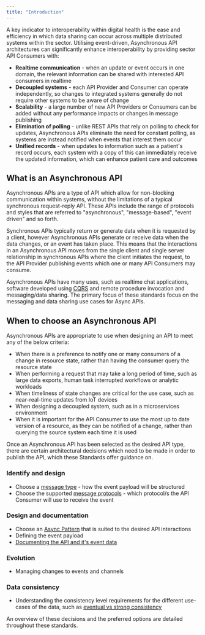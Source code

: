 ```yaml
---
title: "Introduction"
---
```


A key indicator to interoperability within digital health is the ease and efficiency in which data sharing can occur across multiple distributed systems within the sector. Utilising event-driven, Asynchronous API architectures can significantly enhance interoperability by providing sector API Consumers with:

- **Realtime communication** - when an update or event occurs in one domain, the relevant information can be shared with interested API consumers in realtime
- **Decoupled systems** - each API Provider and Consumer can operate independently, so changes to integrated systems generally do not require other systems to be aware of change
- **Scalability** - a large number of new API Providers or Consumers can be added without any performance impacts or changes in message publishing
- **Elimination of polling** - unlike REST APIs that rely on polling to check for updates, Asynchronous APIs eliminate the need for constant polling, as systems are instead notified when events that interest them occur
- **Unified records** - when updates to information such as a patient's record occurs, each system with a copy of this can immediately receive the updated information, which can enhance patient care and outcomes

## What is an Asynchronous API

Asynchronous APIs are a type of API which allow for non-blocking communication within systems, without the limitations of a typical synchronous request-reply API. These APIs include the range of protocols and styles that are referred to "asynchronous", "message-based", "event driven" and so forth.

Synchronous APIs typically return or generate data when it is requested by a client, however Asynchronous APIs generate or receive data when the data changes, or an event has taken place. This means that the interactions in an Asynchronous API moves from the single client and single server relationship in synchronous APIs where the client initiates the request, to the API Provider publishing events which one or many API Consumers may consume.

Asynchronous APIs have many uses, such as realtime chat applications, software developed using [CQRS](https://martinfowler.com/bliki/CQRS.html) and remote procedure invocation and messaging/data sharing. The primary focus of these standards focus on the messaging and data sharing use cases for Async APIs.

## When to choose an Asynchronous API

Asynchronous APIs are appropriate to use when designing an API to meet any of the below criteria:

- When there is a preference to notify one or many consumers of a change in resource state, rather than having the consumer query the resource state
- When performing a request that may take a long period of time, such as large data exports, human task interrupted workflows or analytic workloads
- When timeliness of state changes are critical for the use case, such as near-real-time updates from IoT devices
- When designing a decoupled system, such as in a microservices environment
- When it is important for the API Consumer to use the most up to date version of a resource, as they can be notified of a change, rather than querying the source system each time it is used

Once an Asynchronous API has been selected as the desired API type, there are certain architectural decisions which need to be made in order to publish the API, which these Standards offer guidance on.

### Identify and design

- Choose a [message type](./03-MessageTypes.md) - how the event payload will be structured
- Choose the supported [message protocols](./04-Protocols.md) - which protocol/s the API Consumer will use to receive the event

### Design and documentation

- Choose an [Async Pattern](./Async%20Patterns/01-Intro.md) that is suited to the desired API interactions
- Defining the event payload
- [Documenting the API and it's event data](./06-APIDesignandDocumentation.md)

### Evolution

- Managing changes to events and channels

### Data consistency

- Understanding the consistency level requirements for the different use-cases of the data, such as [eventual vs strong consistency](07-DataConsistencyModels.md)

An overview of these decisions and the preferred options are detailed throughout these standards.
